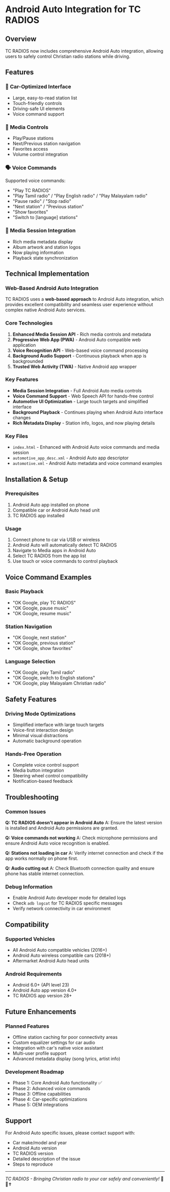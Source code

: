 # Android Auto Integration for TC RADIOS

## Overview
TC RADIOS now includes comprehensive Android Auto integration, allowing users to safely control Christian radio stations while driving.

## Features

### 🚗 **Car-Optimized Interface**
- Large, easy-to-read station list
- Touch-friendly controls
- Driving-safe UI elements
- Voice command support

### 🎵 **Media Controls**
- Play/Pause stations
- Next/Previous station navigation
- Favorites access
- Volume control integration

### 🗣️ **Voice Commands**
Supported voice commands:
- "Play TC RADIOS"
- "Play Tamil radio" / "Play English radio" / "Play Malayalam radio"
- "Pause radio" / "Stop radio"
- "Next station" / "Previous station"
- "Show favorites"
- "Switch to [language] stations"

### 📱 **Media Session Integration**
- Rich media metadata display
- Album artwork and station logos
- Now playing information
- Playback state synchronization

## Technical Implementation

### Web-Based Android Auto Integration
TC RADIOS uses a **web-based approach** to Android Auto integration, which provides excellent compatibility and seamless user experience without complex native Android Auto services.

### Core Technologies
1. **Enhanced Media Session API** - Rich media controls and metadata
2. **Progressive Web App (PWA)** - Android Auto compatible web application
3. **Voice Recognition API** - Web-based voice command processing
4. **Background Audio Support** - Continuous playback when app is backgrounded
5. **Trusted Web Activity (TWA)** - Native Android app wrapper

### Key Features
- **Media Session Integration** - Full Android Auto media controls
- **Voice Command Support** - Web Speech API for hands-free control
- **Automotive UI Optimization** - Large touch targets and simplified interface
- **Background Playback** - Continues playing when Android Auto interface changes
- **Rich Metadata Display** - Station info, logos, and now playing details

### Key Files
- `index.html` - Enhanced with Android Auto voice commands and media session
- `automotive_app_desc.xml` - Android Auto app descriptor
- `automotive.xml` - Android Auto metadata and voice command examples

## Installation & Setup

### Prerequisites
1. Android Auto app installed on phone
2. Compatible car or Android Auto head unit
3. TC RADIOS app installed

### Usage
1. Connect phone to car via USB or wireless
2. Android Auto will automatically detect TC RADIOS
3. Navigate to Media apps in Android Auto
4. Select TC RADIOS from the app list
5. Use touch or voice commands to control playback

## Voice Command Examples

### Basic Playback
- "OK Google, play TC RADIOS"
- "OK Google, pause music"
- "OK Google, resume music"

### Station Navigation
- "OK Google, next station"
- "OK Google, previous station"
- "OK Google, show favorites"

### Language Selection
- "OK Google, play Tamil radio"
- "OK Google, switch to English stations"
- "OK Google, play Malayalam Christian radio"

## Safety Features

### Driving Mode Optimizations
- Simplified interface with large touch targets
- Voice-first interaction design
- Minimal visual distractions
- Automatic background operation

### Hands-Free Operation
- Complete voice control support
- Media button integration
- Steering wheel control compatibility
- Notification-based feedback

## Troubleshooting

### Common Issues

**Q: TC RADIOS doesn't appear in Android Auto**
A: Ensure the latest version is installed and Android Auto permissions are granted.

**Q: Voice commands not working**
A: Check microphone permissions and ensure Android Auto voice recognition is enabled.

**Q: Stations not loading in car**
A: Verify internet connection and check if the app works normally on phone first.

**Q: Audio cutting out**
A: Check Bluetooth connection quality and ensure phone has stable internet connection.

### Debug Information
- Enable Android Auto developer mode for detailed logs
- Check `adb logcat` for TC RADIOS specific messages
- Verify network connectivity in car environment

## Compatibility

### Supported Vehicles
- All Android Auto compatible vehicles (2016+)
- Android Auto wireless compatible cars (2018+)
- Aftermarket Android Auto head units

### Android Requirements
- Android 6.0+ (API level 23)
- Android Auto app version 4.0+
- TC RADIOS app version 28+

## Future Enhancements

### Planned Features
- Offline station caching for poor connectivity areas
- Custom equalizer settings for car audio
- Integration with car's native voice assistant
- Multi-user profile support
- Advanced metadata display (song lyrics, artist info)

### Development Roadmap
- Phase 1: Core Android Auto functionality ✅
- Phase 2: Advanced voice commands
- Phase 3: Offline capabilities
- Phase 4: Car-specific optimizations
- Phase 5: OEM integrations

## Support
For Android Auto specific issues, please contact support with:
- Car make/model and year
- Android Auto version
- TC RADIOS version
- Detailed description of the issue
- Steps to reproduce

---

*TC RADIOS - Bringing Christian radio to your car safely and conveniently!* 🚗🎵✝️

